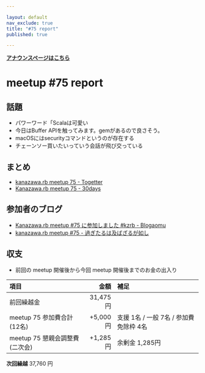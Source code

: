 ```yaml
---

layout: default
nav_exclude: true
title: "#75 report"
published: true

---
```


<div style="text-align: left;"><a href="./"><strong>アナウンスページはこちら</strong></a></div>

# meetup #75 report

## 話題

* パワーワード「Scalaは可愛い
* 今日はBuffer APIを触ってみます。gemがあるので良さそう。
* macOSにはsecurityコマンドというのが存在する
* チェーンソー買いたいっていう会話が飛び交っている

## まとめ

* [kanazawa.rb meetup 75 - Togetter](https://togetter.com/li/1289631)
* [Kanazawa.rb meetup 75 - 30days](http://30d.jp/kzrb/65)

## 参加者のブログ

* [Kanazawa\.rb meetup \#75 に参加しました \#kzrb \- Blogaomu](https://www.blogaomu.com/entry/kzrb75)
* [kanazawa\.rb meetup \#75 \- 過ぎたるは及ばざるが如し](https://www.aligatame.net/entry/2018/11/20/230719)

## 収支

* 前回の meetup 開催後から今回 meetup 開催後までのお金の出入り

|項目                           |金額         |補足                                               |
|:------------------------------|------------:|:--------------------------------------------------|
| 前回繰越金                    |    31,475円 |                                                   |
| meetup 75 参加費合計(12名)    |    +5,000円 | 支援 1名 / 一般 7名 / 参加費免除枠 4名|
| meetup 75 懇親会調整費(二次会)|     +1,285円 | 余剰金 1,285円                                      |

**次回繰越**  37,760 円
